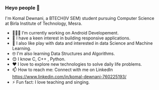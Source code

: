 ### Heyo people 👋
I'm Komal Dewnani, a BTECH(IV SEM) student pursuing Computer Science at Birla Institute of Technology, Mesra.
- 👩🏻‍💻 I’m currently working on Android Developement.
- 🧲    I have a keen interest in building responsive applications.
- 🤩 I also like play with data and interested in data Science and Machine Learning.
-  🤓 I'm also learning Data Structures and Algorithms.
- 😊 I know C, C++ , Python. 
- ❤ I love to explore new technologies to solve daily life problems.
- 📫 How to reach me: Connect with me on LinkedIn https://www.linkedin.com/in/komal-dewnani-760225193/
- ⚡ Fun fact: I love teaching and singing.


